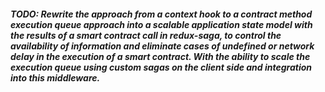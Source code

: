 ##### TODO: Rewrite the approach from a context hook to a contract method execution queue approach into a scalable application state model with the results of a smart contract call in redux-saga, to control the availability of information and eliminate cases of undefined or network delay in the execution of a smart contract. With the ability to scale the execution queue using custom sagas on the client side and integration into this middleware.
